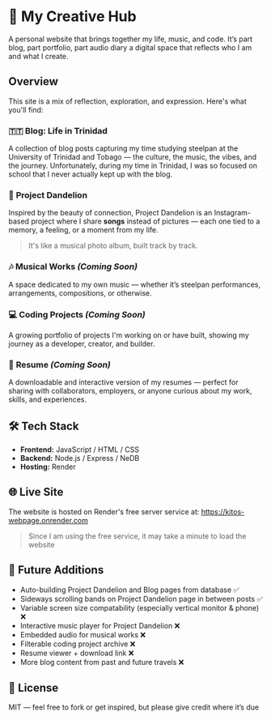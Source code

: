 # 🌴 My Creative Hub

A personal website that brings together my life, music, and code. It’s part blog, part portfolio, part audio diary  a digital space that reflects who I am and what I create.

## Overview

This site is a mix of reflection, exploration, and expression. Here's what you'll find:

### 🇹🇹 **Blog: Life in Trinidad**
A collection of blog posts capturing my time studying steelpan at the University of Trinidad and Tobago — the culture, the music, the vibes, and the journey. Unfortunately, during my time in Trinidad, I was so focused on school that I never actually kept up with the blog.

### 🌼 **Project Dandelion**
Inspired by the beauty of connection, Project Dandelion is an Instagram-based project where I share **songs** instead of pictures — each one tied to a memory, a feeling, or a moment from my life.

> It's like a musical photo album, built track by track.

### 🎶 **Musical Works** *(Coming Soon)*
A space dedicated to my own music — whether it’s steelpan performances, arrangements, compositions, or otherwise.

### 💻 **Coding Projects** *(Coming Soon)*
A growing portfolio of projects I'm working on or have built, showing my journey as a developer, creator, and builder.

### 📄 **Resume** *(Coming Soon)*
A downloadable and interactive version of my resumes — perfect for sharing with collaborators, employers, or anyone curious about my work, skills, and experiences.

## 🛠 Tech Stack

- **Frontend:** JavaScript / HTML / CSS
- **Backend:** Node.js / Express / NeDB
- **Hosting:** Render

## 🌐 Live Site
The website is hosted on Render's free server service at: https://kitos-webpage.onrender.com
> Since I am using the free service, it may take a minute to load the website

## 📌 Future Additions

- Auto-building Project Dandelion and Blog pages from database ✅
- Sideways scrolling bands on Project Dandelion page in between posts ✅
- Variable screen size compatability (especially vertical monitor & phone) ❌
- Interactive music player for Project Dandelion ❌
- Embedded audio for musical works ❌
- Filterable coding project archive ❌
- Resume viewer + download link ❌
- More blog content from past and future travels ❌

## 📖 License

MIT — feel free to fork or get inspired, but please give credit where it’s due
